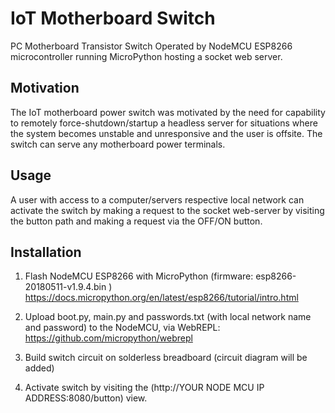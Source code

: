 # IoT Motherboard Switch
PC Motherboard Transistor Switch Operated by NodeMCU ESP8266 microcontroller running MicroPython
hosting a socket web server. 

## Motivation
The IoT motherboard power switch was motivated by the need for capability to remotely
force-shutdown/startup a headless server for situations where the system becomes unstable
and unresponsive and the user is offsite. The switch can serve any motherboard power terminals.

## Usage
A user with access to a computer/servers respective local network can activate the switch
by making a request to the socket web-server by visiting the button path and making a request via the OFF/ON button. 

## Installation
1) Flash NodeMCU ESP8266 with MicroPython (firmware: esp8266-20180511-v1.9.4.bin )
https://docs.micropython.org/en/latest/esp8266/tutorial/intro.html

2) Upload boot.py, main.py and passwords.txt (with local network name and password) to the NodeMCU,
via WebREPL: https://github.com/micropython/webrepl

3) Build switch circuit on solderless breadboard (circuit diagram will be added)

4) Activate switch by visiting the (http://YOUR NODE MCU IP ADDRESS:8080/button) view.


